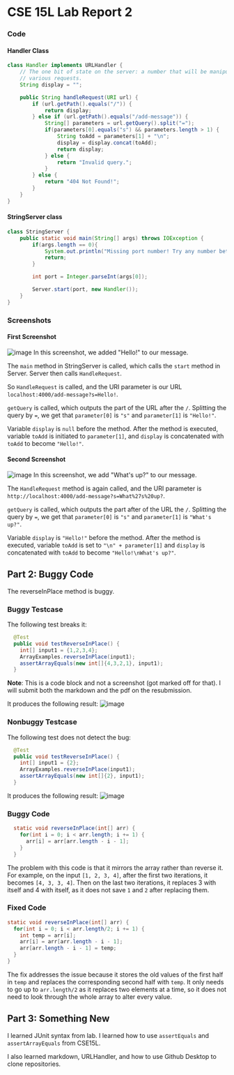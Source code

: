 # CSE 15L Lab Report 2
### Code
#### Handler Class

```java
class Handler implements URLHandler {
    // The one bit of state on the server: a number that will be manipulated by
    // various requests.
    String display = "";

    public String handleRequest(URI url) {
        if (url.getPath().equals("/")) {
            return display;
        } else if (url.getPath().equals("/add-message")) {
            String[] parameters = url.getQuery().split("=");
            if(parameters[0].equals("s") && parameters.length > 1) {
                String toAdd = parameters[1] + "\n";
                display = display.concat(toAdd);
                return display;
            } else {
                return "Invalid query.";
            }
        } else {
            return "404 Not Found!";
        }
    }
}
```
#### StringServer class
```java
class StringServer {
    public static void main(String[] args) throws IOException {
        if(args.length == 0){
            System.out.println("Missing port number! Try any number between 1024 to 49151");
            return;
        }

        int port = Integer.parseInt(args[0]);

        Server.start(port, new Handler());
    }
}
```
### Screenshots
#### First Screenshot
![image](https://user-images.githubusercontent.com/110417529/214984221-b5178a13-bcf2-4152-b0b6-a31b9265e519.png)
In this screenshot, we added "Hello!" to our message.

The `main` method in StringServer is called, which calls the `start` method in Server. Server then calls `HandleRequest`.

So `HandleRequest` is called, and the URI parameter is our URL `localhost:4000/add-message?s=Hello!`.

`getQuery` is called, which outputs the part of the URL after the `/`. Splitting the query by `=`, we get that `parameter[0]` is `"s"` and `parameter[1]` is `"Hello!"`.

Variable `display` is `null` before the method. After the method is executed, variable `toAdd` is initiated to `parameter[1]`, and `display` is concatenated with `toAdd` to become `"Hello!"`.

#### Second Screenshot
![image](https://user-images.githubusercontent.com/110417529/214987127-4c4b115e-3c00-482f-b46f-813cc05a0ac1.png)
In this screenshot, we add "What's up?" to our message.

The `HandleRequest` method is again called, and the URI parameter is `http://localhost:4000/add-message?s=What%27s%20up?`.

`getQuery` is called, which outputs the part after of the URL the `/`. Splitting the query by `=`, we get that `parameter[0]` is `"s"` and `parameter[1]` is `"What's up?"`.

Variable `display` is `"Hello!"` before the method. After the method is executed, variable `toAdd` is set to `"\n" + parameter[1]` and `display` is concatenated with `toAdd` to become `"Hello!\nWhat's up?"`.

## Part 2: Buggy Code
The reverseInPlace method is buggy.
### Buggy Testcase
The following test breaks it:
```java
  @Test
  public void testReverseInPlace() {
    int[] input1 = {1,2,3,4};
    ArrayExamples.reverseInPlace(input1);
    assertArrayEquals(new int[]{4,3,2,1}, input1);
  }
```
**Note**: This is a code block and not a screenshot (got marked off for that). I will submit both the markdown and the pdf on the resubmission.

It produces the following result:
![image](https://user-images.githubusercontent.com/110417529/214993872-01fdb9b4-6fb8-4cfc-b837-197fde3c1c84.png)

### Nonbuggy Testcase
The following test does not detect the bug:
```java
  @Test
  public void testReverseInPlace() {
    int[] input1 = {2};
    ArrayExamples.reverseInPlace(input1);
    assertArrayEquals(new int[]{2}, input1);
  }
```
It produces the following result:
![image](https://user-images.githubusercontent.com/110417529/214993275-0c9e30d2-c91c-45f5-b1b0-675e460fa60e.png)

### Buggy Code
```java
  static void reverseInPlace(int[] arr) {
    for(int i = 0; i < arr.length; i += 1) {
      arr[i] = arr[arr.length - i - 1];
    }
  }
```
  
The problem with this code is that it mirrors the array rather than reverse it.
For example, on the input `[1, 2, 3, 4]`, after the first two iterations, it becomes `[4, 3, 3, 4]`. Then on the last two iterations, it replaces 3 with itself and 4 with itself, as it does not save `1` and `2` after replacing them.
  
  ### Fixed Code
  
  ```java
  static void reverseInPlace(int[] arr) {
    for(int i = 0; i < arr.length/2; i += 1) {
      int temp = arr[i];
      arr[i] = arr[arr.length - i - 1];
      arr[arr.length - i - 1] = temp;
    }
  }
  ```
  
  The fix addresses the issue because it stores the old values of the first half in `temp` and replaces the corresponding second half with `temp`. It only needs to go up to `arr.length/2` as it replaces two elements at a time, so it does not need to look through the whole array to alter every value.
  
  ## Part 3: Something New
  
  I learned JUnit syntax from lab. I learned how to use `assertEquals` and `assertArrayEquals` from CSE15L.
  
  I also learned markdown, URLHandler, and how to use Github Desktop to clone repositories.
  
